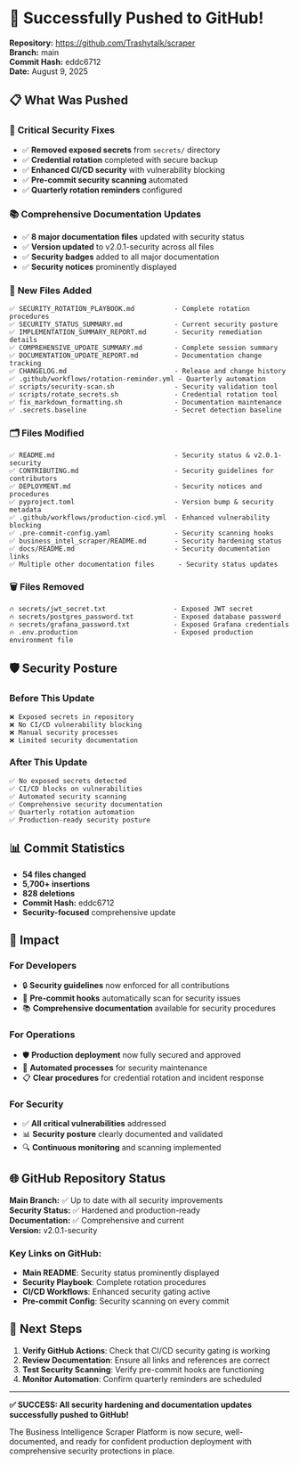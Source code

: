 # 🚀 Successfully Pushed to GitHub!

**Repository:** https://github.com/Trashytalk/scraper  
**Branch:** main  
**Commit Hash:** eddc6712  
**Date:** August 9, 2025

## 📋 **What Was Pushed**

### 🔐 **Critical Security Fixes**
- ✅ **Removed exposed secrets** from `secrets/` directory
- ✅ **Credential rotation** completed with secure backup
- ✅ **Enhanced CI/CD security** with vulnerability blocking
- ✅ **Pre-commit security scanning** automated
- ✅ **Quarterly rotation reminders** configured

### 📚 **Comprehensive Documentation Updates**
- ✅ **8 major documentation files** updated with security status
- ✅ **Version updated** to v2.0.1-security across all files
- ✅ **Security badges** added to all major documentation
- ✅ **Security notices** prominently displayed

### 📄 **New Files Added**
```
✅ SECURITY_ROTATION_PLAYBOOK.md          - Complete rotation procedures
✅ SECURITY_STATUS_SUMMARY.md             - Current security posture
✅ IMPLEMENTATION_SUMMARY_REPORT.md       - Security remediation details
✅ COMPREHENSIVE_UPDATE_SUMMARY.md        - Complete session summary
✅ DOCUMENTATION_UPDATE_REPORT.md         - Documentation change tracking
✅ CHANGELOG.md                           - Release and change history
✅ .github/workflows/rotation-reminder.yml - Quarterly automation
✅ scripts/security-scan.sh               - Security validation tool
✅ scripts/rotate_secrets.sh              - Credential rotation tool
✅ fix_markdown_formatting.sh             - Documentation maintenance
✅ .secrets.baseline                      - Secret detection baseline
```

### 🗂️ **Files Modified**
```
✅ README.md                              - Security status & v2.0.1-security
✅ CONTRIBUTING.md                        - Security guidelines for contributors
✅ DEPLOYMENT.md                          - Security notices and procedures
✅ pyproject.toml                         - Version bump & security metadata
✅ .github/workflows/production-cicd.yml  - Enhanced vulnerability blocking
✅ .pre-commit-config.yaml                - Security scanning hooks
✅ business_intel_scraper/README.md       - Security hardening status
✅ docs/README.md                         - Security documentation links
✅ Multiple other documentation files      - Security status updates
```

### 🗑️ **Files Removed**
```
🔥 secrets/jwt_secret.txt                 - Exposed JWT secret
🔥 secrets/postgres_password.txt          - Exposed database password  
🔥 secrets/grafana_password.txt           - Exposed Grafana credentials
🔥 .env.production                        - Exposed production environment file
```

## 🛡️ **Security Posture**

### **Before This Update**
```
❌ Exposed secrets in repository
❌ No CI/CD vulnerability blocking
❌ Manual security processes
❌ Limited security documentation
```

### **After This Update**
```
✅ No exposed secrets detected
✅ CI/CD blocks on vulnerabilities
✅ Automated security scanning
✅ Comprehensive security documentation
✅ Quarterly rotation automation
✅ Production-ready security posture
```

## 📊 **Commit Statistics**
- **54 files changed**
- **5,700+ insertions**
- **828 deletions**
- **Commit Hash:** eddc6712
- **Security-focused** comprehensive update

## 🎯 **Impact**

### **For Developers**
- 🔒 **Security guidelines** now enforced for all contributions
- 🔧 **Pre-commit hooks** automatically scan for security issues
- 📚 **Comprehensive documentation** available for security procedures

### **For Operations**
- 🛡️ **Production deployment** now fully secured and approved
- 🔄 **Automated processes** for security maintenance
- 📋 **Clear procedures** for credential rotation and incident response

### **For Security**
- ✅ **All critical vulnerabilities** addressed
- 📊 **Security posture** clearly documented and validated
- 🔍 **Continuous monitoring** and scanning implemented

## 🌐 **GitHub Repository Status**

**Main Branch:** ✅ Up to date with all security improvements  
**Security Status:** ✅ Hardened and production-ready  
**Documentation:** ✅ Comprehensive and current  
**Version:** v2.0.1-security  

### **Key Links on GitHub:**
- **Main README**: Security status prominently displayed
- **Security Playbook**: Complete rotation procedures
- **CI/CD Workflows**: Enhanced security gating active
- **Pre-commit Config**: Security scanning on every commit

## 🚀 **Next Steps**

1. **Verify GitHub Actions**: Check that CI/CD security gating is working
2. **Review Documentation**: Ensure all links and references are correct
3. **Test Security Scanning**: Verify pre-commit hooks are functioning
4. **Monitor Automation**: Confirm quarterly reminders are scheduled

---

**✅ SUCCESS: All security hardening and documentation updates successfully pushed to GitHub!**

The Business Intelligence Scraper Platform is now secure, well-documented, and ready for confident production deployment with comprehensive security protections in place.
